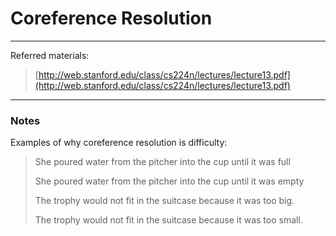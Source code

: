 # Coreference Resolution

---

Referred materials:

> [http://web.stanford.edu/class/cs224n/lectures/lecture13.pdf](http://web.stanford.edu/class/cs224n/lectures/lecture13.pdf)

---

### Notes

Examples of why coreference resolution is difficulty:

> She poured water from the pitcher into the cup until it was full
>
> She poured water from the pitcher into the cup until it was empty
>
> The trophy would not fit in the suitcase because it was too big.
>
> The trophy would not fit in the suitcase because it was too small.



